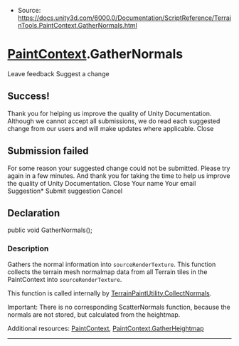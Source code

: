 * Source: https://docs.unity3d.com/6000.0/Documentation/ScriptReference/TerrainTools.PaintContext.GatherNormals.html

#  [PaintContext](https://docs.unity3d.com/6000.0/Documentation/ScriptReference/TerrainTools.PaintContext.html).GatherNormals
Leave feedback
Suggest a change
## Success!
Thank you for helping us improve the quality of Unity Documentation. Although we cannot accept all submissions, we do read each suggested change from our users and will make updates where applicable.
Close
## Submission failed
For some reason your suggested change could not be submitted. Please <a>try again</a> in a few minutes. And thank you for taking the time to help us improve the quality of Unity Documentation.
Close
Your name Your email Suggestion* Submit suggestion
Cancel
## Declaration
public void GatherNormals(); 
### Description
Gathers the normal information into `sourceRenderTexture`.
This function collects the terrain mesh normalmap data from all Terrain tiles in the PaintContext into `sourceRenderTexture`.  
  
This function is called internally by [TerrainPaintUtility.CollectNormals](https://docs.unity3d.com/6000.0/Documentation/ScriptReference/TerrainTools.TerrainPaintUtility.CollectNormals.html).  
  
Important: There is no corresponding ScatterNormals function, because the normals are not stored, but calculated from the heightmap.  
  
Additional resources: [PaintContext](https://docs.unity3d.com/6000.0/Documentation/ScriptReference/TerrainTools.PaintContext.html), [PaintContext.GatherHeightmap](https://docs.unity3d.com/6000.0/Documentation/ScriptReference/TerrainTools.PaintContext.GatherHeightmap.html)
* * *
